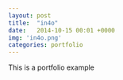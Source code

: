 ```yaml
---
layout: post
title:  "in4o"
date:   2014-10-15 00:01 +0000
img: 'in4o.png'
categories: portfolio
---
```


This is a portfolio example